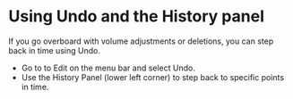 # Using Undo and the History panel 

If you go overboard with volume adjustments or deletions, you can step back in time using Undo.

* Go to to Edit on the menu bar and select Undo.
* Use the History Panel (lower left corner) to step back to specific points in time.
